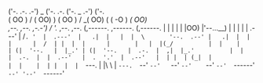 ('-. .-.                  .-') _     ('-. .-.    ('-.    _  .-')      ('-.   
( OO )  /                 (  OO) )   ( OO )  /  _(  OO)  ( \( -O )   _(  OO)  
,--. ,--.   ,-.-')        /     '._  ,--. ,--. (,------.  ,------.  (,------. 
|  | |  |   |  |OO)       |'--...__) |  | |  |  |  .---'  |   /`. '  |  .---' 
|   .|  |   |  |  \       '--.  .--' |   .|  |  |  |      |  /  | |  |  |     
|       |   |  |(_/          |  |    |       | (|  '--.   |  |_.' | (|  '--.  
|  .-.  |  ,|  |_.'          |  |    |  .-.  |  |  .--'   |  .  '.'  |  .--'  
|  | |  | (_|  |             |  |    |  | |  |  |  `---.  |  |\  \   |  `---. 
`--' `--'   `--'             `--'    `--' `--'  `------'  `--' '--'  `------' 
